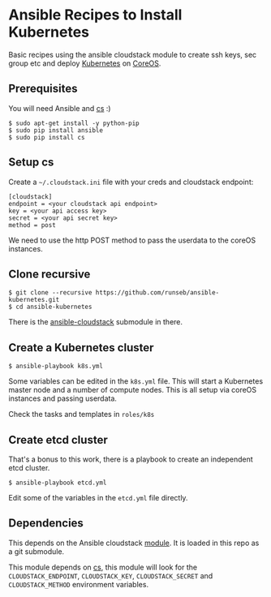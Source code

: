 Ansible Recipes to Install Kubernetes
=====================================

Basic recipes using the ansible cloudstack module to create ssh keys, sec group etc and deploy [Kubernetes](http://kubernetes.io) on [CoreOS](http://coreos.com).

Prerequisites
-------------

You will need Ansible and [cs](https://github.com/exoscale/cs) :)

    $ sudo apt-get install -y python-pip
    $ sudo pip install ansible
    $ sudo pip install cs

Setup cs
--------

Create a `~/.cloudstack.ini` file with your creds and cloudstack endpoint:

    [cloudstack]
    endpoint = <your cloudstack api endpoint>
    key = <your api access key> 
    secret = <your api secret key> 
    method = post

We need to use the http POST method to pass the userdata to the coreOS instances.

Clone recursive
---------------

    $ git clone --recursive https://github.com/runseb/ansible-kubernetes.git
    $ cd ansible-kubernetes

There is the [ansible-cloudstack](https://github.com/resmo/ansible-cloudstack) submodule in there.

Create a Kubernetes cluster
---------------------------

    $ ansible-playbook k8s.yml

Some variables can be edited in the `k8s.yml` file.
This will start a Kubernetes master node and a number of compute nodes.
This is all setup via coreOS instances and passing userdata.

Check the tasks and templates in `roles/k8s`

Create etcd cluster
-------------------

That's a bonus to this work, there is a playbook to create an independent etcd cluster.

    $ ansible-playbook etcd.yml

Edit some of the variables in the `etcd.yml` file directly.

Dependencies
------------

This depends on the Ansible cloudstack [module](https://github.com/resmo/ansible-cloudstack). It is loaded in this repo as a git submodule.

This module depends on [cs](https://github.com/exoscale/cs), this module will look for the `CLOUDSTACK_ENDPOINT`, `CLOUDSTACK_KEY`, `CLOUDSTACK_SECRET` and `CLOUDSTACK_METHOD` environment variables.

